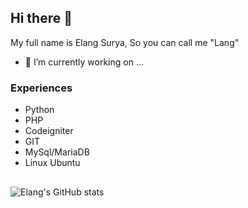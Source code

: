 ## Hi there 👋
My full name is Elang Surya, So you can call me "Lang"

- 🔭 I’m currently working on ...

### Experiences
- Python
- PHP
- Codeigniter
- GIT
- MySql/MariaDB
- Linux Ubuntu
##

![Elang's GitHub stats](https://github-readme-stats.vercel.app/api/top-langs?username=langsurya&show_icons=true&locale=en&layout=compact&theme=chartreuse-dark)

<!--
![Elang's GitHub stats](https://github-readme-stats.vercel.app/api?username=langsurya&show_icons=true&theme=chartreuse-dark)

## Preview
[![GitHub Streak](https://github-readme-streak-stats.herokuapp.com?user=langsurya&theme=github-green-purple&hide_border=true)](https://git.io/streak-stats)

## Trophy
[![trophy](https://github-profile-trophy.vercel.app/?username=langsurya&theme=matrix)](https://github.com/ryo-ma/github-profile-trophy)

##
![](https://komarev.com/ghpvc/?username=langsurya&color=brightgreen)

<!--
**langsurya/langsurya** is a ✨ _special_ ✨ repository because its `README.md` (this file) appears on your GitHub profile.

Here are some ideas to get you started:

- 🔭 I’m currently working on ...
- 🌱 I’m currently learning ...
- 👯 I’m looking to collaborate on ...
- 🤔 I’m looking for help with ...
- 💬 Ask me about ...
- 📫 How to reach me: ...
- 😄 Pronouns: ...
- ⚡ Fun fact: ...
-->
